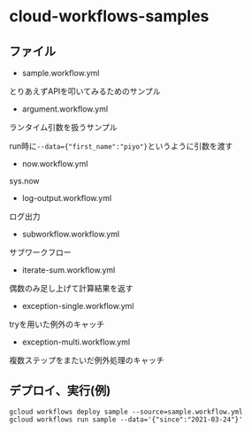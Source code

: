 # cloud-workflows-samples


## ファイル
- sample.workflow.yml

とりあえずAPIを叩いてみるためのサンプル

- argument.workflow.yml

ランタイム引数を扱うサンプル

run時に`--data={"first_name":"piyo"}`というように引数を渡す

- now.workflow.yml

sys.now

- log-output.workflow.yml

ログ出力

- subworkflow.workflow.yml

サブワークフロー

- iterate-sum.workflow.yml

偶数のみ足し上げて計算結果を返す

- exception-single.workflow.yml

tryを用いた例外のキャッチ

- exception-multi.workflow.yml

複数ステップをまたいだ例外処理のキャッチ

## デプロイ、実行(例)

```
gcloud workflows deploy sample --source=sample.workflow.yml
gcloud workflows run sample --data='{"since":"2021-03-24"}'
```

